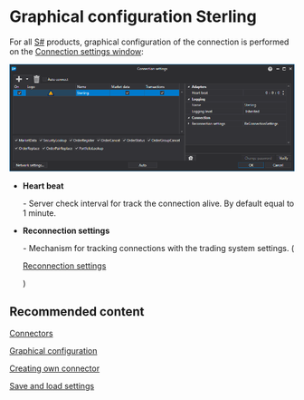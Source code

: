# Graphical configuration Sterling

For all [S\#](StockSharpAbout.md) products, graphical configuration of the connection is performed on the [Connection settings window](API_UI_ConnectorWindow.md):

![API GUI Settings Sterling](../images/API_GUI_Settings_Sterling.png)

- **Heart beat**

   \- Server check interval for track the connection alive. By default equal to 1 minute.
- **Reconnection settings**

   \- Mechanism for tracking connections with the trading system settings. (

  [Reconnection settings](Reconnect.md)

  )

## Recommended content

[Connectors](API_Connectors.md)

[Graphical configuration](API_ConnectorsUIConfiguration.md)

[Creating own connector](ConnectorCreating.md)

[Save and load settings](API_Connectors_SaveConnectorSettings.md)
